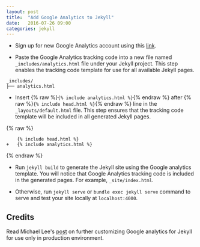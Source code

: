 ```yaml
---
layout: post
title:  "Add Google Analytics to Jekyll"
date:   2016-07-26 09:00
categories: jekyll
---
```


- Sign up for new Google Analytics account using this [link](https://analytics.google.com/analytics/web/?authuser=0#provision/SignUp/).

- Paste the Google Analytics tracking code into a new file named `_includes/analytics.html` file under your Jekyll project. This step enables the tracking code template for use for all available Jekyll pages.

```
_includes/
├── analytics.html
```

- Insert {% raw %}`{% include analytics.html %}`{% endraw %} after {% raw %}`{% include head.html %}`{% endraw %} line in the `_layouts/default.html` file. This step ensures that the tracking code template will be included in all generated Jekyll pages.

{% raw %}
```
    {% include head.html %}
+   {% include analytics.html %}
```
{% endraw %}

- Run `jekyll build` to generate the Jekyll site using the Google analytics template. You will notice that Google Analytics tracking code is included in the generated pages. For example, `_site/index.html`.
 
- Otherwise, run `jekyll serve` or `bundle exec jekyll serve` command to serve and test your site locally at `localhost:4000`.

## Credits

Read Michael Lee's [post](https://michaelsoolee.com/google-analytics-jekyll/) on further customizing Google analytics for Jekyll for use only in production environment. 